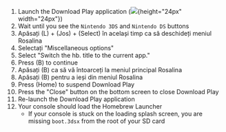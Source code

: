 1. Launch the Download Play application (![](/images/download-play-icon.png){height="24px" width="24px"})
2. Wait until you see the `Nintendo 3DS` and `Nintendo DS` buttons
3. Apăsați (L) + (Jos) + (Select) în același timp ca să deschideți meniul Rosalina
4. Selectați "Miscellaneous options"
5. Select "Switch the hb. title to the current app."
6. Press (B) to continue
7. Apăsați (B) ca să vă întoarceți la meniul principal Rosalina
8. Apăsați (B) pentru a ieși din meniul Rosalina
9. Press (Home) to suspend Download Play
10. Press the "Close" button on the bottom screen to close Download Play
11. Re-launch the Download Play application
12. Your console should load the Homebrew Launcher
    - If your console is stuck on the loading splash screen, you are missing `boot.3dsx` from the root of your SD card
